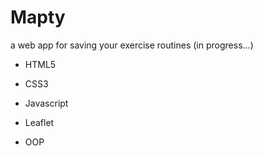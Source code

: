 # Mapty

a web app for saving your exercise routines (in progress...)

- HTML5

- CSS3

- Javascript

- Leaflet

- OOP
